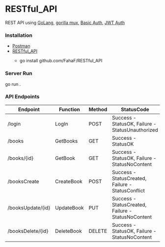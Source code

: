 # RESTful_API

REST API using [GoLang](https://github.com/golang/go), [gorilla mux](https://github.com/gorilla/mux), [Basic Auth](https://golangbyexample.com/http-basic-auth-golang/), [JWT Auth](https://github.com/dgrijalva/jwt-go)

### Installation
  - [Postman](https://www.postman.com/downloads/)</li>
  - [RESTful_API](https://github.com/FahaF/RESTful_API)</li>
    - go install github.com/FahaF/RESTful_API
  
### Server Run

<p>go run . </p>

### API Endpoints

| Endpoint    |  Function   |Method      |StatusCode  |Auth       |   
| ----------- | ----------- | ----------- |-----------|-----------|
| /login  | LogIn	         |   POST       | Success - StatusOK, Failure - StatusUnauthorized  |  Basic          |
| /books  | GetBooks      |    GET        | Success - StatusOK  |  JWT         |
| /books/{id} | GetBook   |    GET     | Success - StatusOK, Failure - StatusNoContent  |  JWT         |
| /booksCreate | CreateBook   |    POST     | Success - StatusCreated, Failure - StatusConflict  |  JWT         |
| /booksUpdate/{id} | UpdateBook   |    PUT    | Success - StatusCreated, Failure - StatusNoContent  |  JWT         |
| /booksDelete/{id} | DeleteBook   |    DELETE    | Success - StatusOK, Failure - StatusNoContent  |  JWT         |

